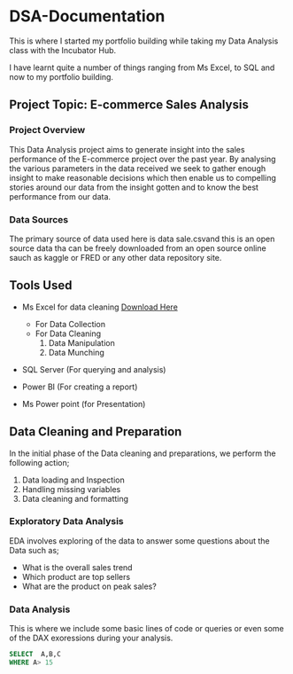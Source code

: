 # DSA-Documentation
This is where I started my portfolio building while taking my Data Analysis class with the Incubator Hub.

I have learnt quite a number of things ranging from Ms Excel, to SQL and now to my portfolio building.

## Project Topic: E-commerce Sales Analysis

### Project Overview
This Data Analysis project aims to generate insight into the sales performance of the E-commerce project over the past year. By analysing the various parameters in the data received we seek to gather enough insight to make reasonable decisions which then enable us to compelling stories around our data from the insight gotten and to know the best performance from our data.

### Data Sources
The primary source of data used here is data sale.csvand this is an open source data tha can be freely downloaded from an open source online sauch as kaggle or FRED or any other data repository site.

## Tools Used
- Ms Excel for data cleaning [Download Here](https://www.microsoft.com)
     - For Data Collection
     - For Data Cleaning
       1. Data Manipulation
       2. Data Munching
          
- SQL Server (For querying and analysis)
  
- Power BI (For creating a report)
  
- Ms Power point (for Presentation)

## Data Cleaning and Preparation
In the initial phase of the Data cleaning and preparations, we perform the following action;
1. Data loading and Inspection
2. Handling missing variables
3. Data cleaning and formatting

### Exploratory Data Analysis
EDA involves exploring of the data to answer some questions about the Data such as;
- What is the overall sales trend
- Which product are top sellers 
- What are the product on peak sales?

### Data Analysis
This is where we include some basic lines of code or queries or even some of the DAX exoressions during your analysis.

``` SQL
SELECT  A,B,C 
WHERE A> 15

`````

